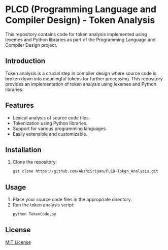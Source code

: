 # PLCD (Programming Language and Compiler Design) - Token Analysis

This repository contains code for token analysis implemented using lexemes and Python libraries as part of the Programming Language and Compiler Design project.


## Introduction

Token analysis is a crucial step in compiler design where source code is broken down into meaningful tokens for further processing. This repository provides an implementation of token analysis using lexemes and Python libraries.

## Features

- Lexical analysis of source code files.
- Tokenization using Python libraries.
- Support for various programming languages.
- Easily extensible and customizable.

## Installation

1. Clone the repository:
    ```bash
    git clone https://github.com/AkshiSriyan/PLCD-Token_Analysis.git
    ```

## Usage

1. Place your source code files in the appropriate directory.
2. Run the token analysis script:
    ```bash
    python TokenCode.py
    ```


## License

[MIT License](LICENSE)
